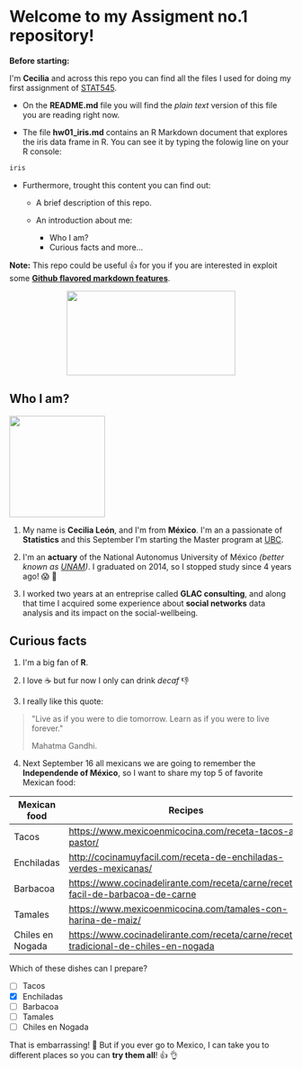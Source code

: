 # Welcome to my Assigment no.1 repository!


**Before starting:**

I'm **Cecilia** and across this repo you can find all the files I used for doing my first assignment of [STAT545](http://stat545.com/).

- On the **README.md** file you will find the *plain text* version of this file you are reading right now.

- The file **hw01_iris.md** contains an R Markdown document that explores the iris data frame in R. You can see it by typing the folowig line on your R console:
```R
iris
```
- Furthermore, trought this content you can find out:

	+ A brief description of this repo.
	
	+ An introduction about me:
		* Who I am?
		* Curious facts and more...

**Note:** This repo could be useful :+1: for you if you are interested in exploit some [**Github flavored markdown features**](https://guides.github.com/pdfs/markdown-cheatsheet-online.pdf).

<div style="text-align:center"><img src="https://media.giphy.com/media/26AHyxxCItIbFijLO/giphy.gif" width="300" height="150" /></div>

## Who I am?

<img src="https://avatars0.githubusercontent.com/u/42983288?s=400&u=44a35cf8d44373afbf49c535712683245b2d461a&v=4" width="170" height="180" />

1. My name is **Cecilia León**, and I'm from **México**. I'm an a passionate of **Statistics** and this September I'm starting the Master program at [UBC](https://www.ubc.ca/).

2. I'm an **actuary** of the National Autonomus University of México *(better known as [UNAM](https://www.unam.mx/))*. I graduated on 2014, so I stopped study since 4 years ago! :scream: :speak_no_evil:

3. I worked two years at an entreprise called **GLAC consulting**, and along that time I acquired some experience about **social networks** data analysis and its impact on the social-wellbeing.

## Curious facts

1. I'm a big fan of **R**.

2. I love :coffee: but fur now I only can drink *decaf* :-1: 

3. I really like this quote:

> "Live as if you were to die tomorrow. Learn as if you were to live forever."
>
> Mahatma Gandhi. 

4. Next September 16 all mexicans we are going to remember the **Independende of México**, so I want to share my top 5 of favorite Mexican food:

  |    **Mexican food**    | **Recipes**                                                                          |
  |------------------------|--------------------------------------------------------------------------------------|
  | Tacos                  | https://www.mexicoenmicocina.com/receta-tacos-al-pastor/                             | 
  | Enchiladas             | http://cocinamuyfacil.com/receta-de-enchiladas-verdes-mexicanas/                     |
  | Barbacoa               | https://www.cocinadelirante.com/receta/carne/receta-facil-de-barbacoa-de-carne       |
  | Tamales                | https://www.mexicoenmicocina.com/tamales-con-harina-de-maiz/                         |
  | Chiles en Nogada       | https://www.cocinadelirante.com/receta/carne/receta-tradicional-de-chiles-en-nogada  |

Which of these dishes can I prepare?

- [ ] Tacos
- [x] Enchiladas
- [ ] Barbacoa
- [ ] Tamales
- [ ] Chiles en Nogada

That is embarrassing! :see_no_evil: But if you ever go to Mexico, I can take you to different places so you can **try them all**! :thumbsup: :ok_hand:

